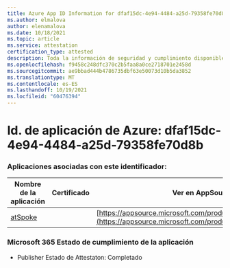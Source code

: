 ```yaml
---
title: Azure App ID Information for dfaf15dc-4e94-4484-a25d-79358fe70d8b
ms.author: elmalova
author: elenamalova
ms.date: 10/18/2021
ms.topic: article
ms.service: attestation
certification_type: attested
description: Toda la información de seguridad y cumplimiento disponible para dfaf15dc-4e94-4484-a25d-79358fe70d8b.
ms.openlocfilehash: f9458c248dfc370c2b5faa8a0ce2718701e2458d
ms.sourcegitcommit: ae9bbad444b4786735dbf63e50073d10b5da3852
ms.translationtype: MT
ms.contentlocale: es-ES
ms.lasthandoff: 10/19/2021
ms.locfileid: "60476394"
---
```

# <a name="azure-app-id-dfaf15dc-4e94-4484-a25d-79358fe70d8b"></a>Id. de aplicación de Azure: dfaf15dc-4e94-4484-a25d-79358fe70d8b


### <a name="apps-associated-with-this-id"></a>Aplicaciones asociadas con este identificador:
| **Nombre de la aplicación** | **Certificado** | **Ver en AppSource** |
|--------------|---------------|-----------------------|
| [atSpoke](https://docs.microsoft.com/microsoft-365-app-certification/forward/WA200001454) |  | [https://appsource.microsoft.com/product/office/WA200001454](https://appsource.microsoft.com/product/office/WA200001454) |

### <a name="microsoft-365-app-compliance-status"></a>Microsoft 365 Estado de cumplimiento de la aplicación
- Publisher Estado de Attestaton: Completado
